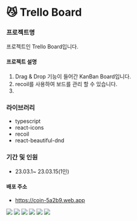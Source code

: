 # 😼 Trello Board

### 프로젝트명
프로젝트인 Trello Board입니다.

#### 프로젝트 설명
1. Drag & Drop 기능이 들어간 KanBan Board입니다.
2. recoil를 사용하여 보드를 관리 할 수 있습니다.
3. 


### 라이브러리
- typescript
- react-icons
- recoil
- react-beautiful-dnd


### 기간 및 인원
- 23.03.1~ 23.03.15(1인)

#### 배포 주소
- https://coin-5a2b9.web.app



<img src="https://img.shields.io/badge/JavaScript-F7DF1E?style=for-the-badge&logo=JavaScript&logoColor=white"> <img src="https://img.shields.io/badge/React-61DAFB?style=for-the-badge&logo=React&logoColor=white"> 
<img src="https://img.shields.io/badge/TypeScript-3178C6?style=for-the-badge&logo=TypeScript&logoColor=white">
<img src="https://img.shields.io/badge/styled--components-DB7093?style=for-the-badge&logo=styled-components&logoColor=white">
<img src="https://img.shields.io/badge/HTML5-E34F26?style=for-the-badge&logo=HTML5&logoColor=white">
<img src="https://img.shields.io/badge/CSS3-1572B6?style=for-the-badge&logo=CSS3&logoColor=white">
